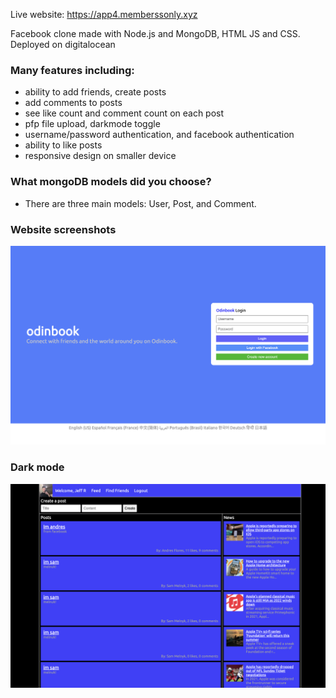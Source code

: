Live website: https://app4.memberssonly.xyz

Facebook clone made with Node.js and MongoDB, HTML JS and CSS. Deployed on digitalocean

### Many features including:
- ability to add friends, create posts
- add comments to posts
- see like count and comment count on each post
- pfp file upload, darkmode toggle
- username/password authentication, and facebook authentication
- ability to like posts
- responsive design on smaller device


### What mongoDB models did you choose?
- There are three main models: User, Post, and Comment. 

### Website screenshots

![alt](./website-screenshots/indexv2.png)

### Dark mode

![alt](./website-screenshots/homepagev2.png)
